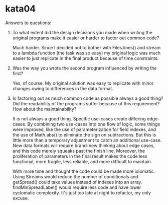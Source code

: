 # kata04
Answers to questions:

1. To what extent did the design decisions you made when writing the original programs make it easier or harder to factor out common code?

   Much harder. Since I decided not to bother with Files.lines() and stream to a lambda function (the task was so easy) my original logic was much easier to just replicate in the final product because of time constraints.
   
2. Was the way you wrote the second program influenced by writing the first?

   Yes, of course. My original solution was easy to replicate with minor changes owing to differences in the data format.
   
3. Is factoring out as much common code as possible always a good thing? Did the readability of the programs suffer because of this requirement? How about the maintainability?

   It is not always a good thing. Specific use-cases create differing edge-cases. By combining two use-cases into one flow of logic, some things were improved, like the use of parameterization for field indexes, and the use of Math.abs() to eliminate the sign on subtractions. But this is little more than a temporary adjustment to catch an additional use-case. New data formats will require brand-new thinking about edge cases, and this code merely squeaks past the finish line. Moreover, the proliferation of parameters in the final result makes the code less functional, more fragile, less reliable, and more difficult to maintain.
   
   With more time and thought the code could be made more idiomatic. Using Streams would reduce the number of conditionals and getSpread() could take values instead of indexes into an array. findMinSpreadLabel() would require less code and have lower cyclomatic complexity. It's just too late at night to refactor, my only excuse.
